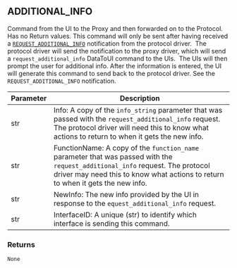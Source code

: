 ## ADDITIONAL\_INFO

Command from the UI to the Proxy and then forwarded on to the Protocol. Has no Return values. This command will only be sent after having received a [`REQUEST_ADDITIONAL_INFO`][1] notification from the protocol driver.  The protocol driver will send the notification to the proxy driver, which will send a `request_additional_info` DataToUI command to the UIs.  The UIs will then prompt the user for additional info. After the information is entered, the UI will generate this command to send back to the protocol driver. See the `REQUEST_ADDITIONAL_INFO` notification.


| Parameter | Description |
| --- | --- |
| str | Info: A copy of the `info_string` parameter that was passed with the `request_additional_info` request. The protocol driver will need this to know what actions to return to when it gets the new info. |
| str | FunctionName:  A copy of the `function_name` parameter that was passed with the `request_additional_info` request. The protocol driver may need this to know what actions to return to when it gets the new info. |
| str | NewInfo: The new info provided by the UI in response to the `equest_additional_info` request. |
| str | InterfaceID: A unique (str) to identify which interface is sending this command. |


### Returns

`None`


[1]:	https://control4.github.io/docs-driverworks-proxyprotocol/#request_additional_panel_info